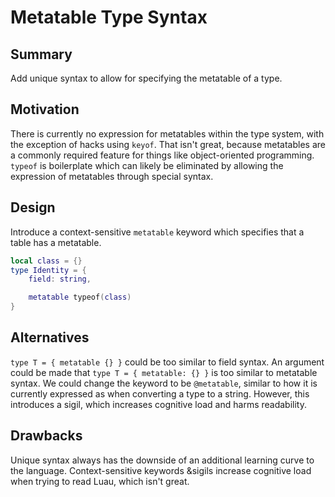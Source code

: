 # Metatable Type Syntax

## Summary

Add unique syntax to allow for specifying the metatable of a type.

## Motivation

There is currently no expression for metatables within the type system, with the exception of hacks using `keyof`. That isn't great, because metatables are a commonly required feature for things like object-oriented programming. `typeof` is boilerplate which can likely be eliminated by allowing the expression of metatables through special syntax.

## Design

Introduce a context-sensitive `metatable` keyword which specifies that a table has a metatable.

```lua
local class = {}
type Identity = {
	field: string,

	metatable typeof(class)
}
```

## Alternatives

`type T = { metatable {} }` could be too similar to field syntax. An argument could be made that `type T = { metatable: {} }` is too similar to metatable syntax. We could change the keyword to be `@metatable`, similar to how it is currently expressed as when converting a type to a string. However, this introduces a sigil, which increases cognitive load and harms readability.

## Drawbacks

Unique syntax always has the downside of an additional learning curve to the language. Context-sensitive keywords &sigils increase cognitive load when trying to read Luau, which isn't great.
